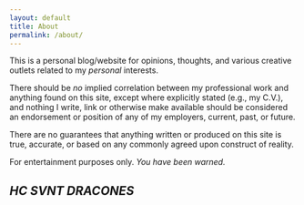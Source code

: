 ```yaml
---
layout: default
title: About
permalink: /about/
---
```

This is a personal blog/website for opinions, thoughts, and various creative outlets related to my _personal_ interests.

There should be *no* implied correlation between my professional work and anything found on this site, except where explicitly stated (e.g., my C.V.), and nothing I write, link or otherwise make available should be considered an endorsement or position of any of my employers, current, past, or future.

There are no guarantees that anything written or produced on this site is true, accurate, or based on any commonly agreed upon construct of reality.

For entertainment purposes only. _You have been warned._

## _HC SVNT DRACONES_